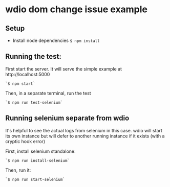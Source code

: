 # wdio dom change issue example



## Setup

- Install node dependencies `$ npm install`

## Running the test:

First start the server. It will serve the simple example at http://localhost:5000

    `$ npm start`

Then, in a separate terminal, run the test

    `$ npm run test-selenium`


## Running selenium separate from wdio

It's helpful to see the actual logs from selenium in this case. wdio will start its own instance but
will defer to another running instance if it exists (with a cryptic hook error)

First, install selenium standalone:

    `$ npm run install-selenium`

Then, run it:

    `$ npm run start-selenium`
